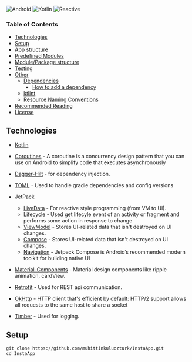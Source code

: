
![Android](https://img.shields.io/badge/Platform-Android-green.svg)
![Kotlin](https://img.shields.io/badge/Language-Kotlin-orange.svg) 
![Reactive](https://img.shields.io/badge/Reactive-coroutines-blue.svg)

### Table of Contents
* [Technologies](#technologies)
* [Setup](#setup)
* [App structure](#app_structure)
* [Predefined Modules](#predefined_structure)
* [Module/Package structure](#module_structure)
* [Testing](#testing)
* [Other](#other)
    * [Dependencies](#dependencies)
        * [How to add a dependency](#adddependencies)
    * [ktlint](#ktlint)
    * [Resource Naming Conventions](#resource_naming_conventions)
* [Recommended Reading](#recommended_reading)
* [License](#license)


## Technologies <a name="technologies"></a>
- [Kotlin](https://kotlinlang.org/)
- [Coroutines](https://github.com/Kotlin/kotlinx.coroutines) - A coroutine is a concurrency design pattern that you can use on Android to simplify code that executes asynchronously
- [Dagger-Hilt](https://developer.android.com/training/dependency-injection/hilt-android) - for dependency injection.
- [TOML](https://docs.gradle.org/current/userguide/kotlin_dsl.html) - Used to handle gradle dependencies and config versions
- JetPack
  - [LiveData](https://developer.android.com/topic/libraries/architecture/livedata) - For reactive style programming (from VM to UI). 
  - [Lifecycle](https://developer.android.com/jetpack/androidx/releases/lifecycle) - Used get lifecyle event of an activity or fragment and performs some action in response to change
  - [ViewModel](https://developer.android.com/topic/libraries/architecture/viewmodel) - Stores UI-related data that isn't destroyed on UI changes.
  - [Compose](https://developer.android.com/compose) - Stores UI-related data that isn't destroyed on UI changes.
  - [Navigation](https://developer.android.com/guide/navigation/navigation-getting-started) - Jetpack Compose is Android’s recommended modern toolkit for building native UI
 
- [Material-Components](https://github.com/material-components/material-components-android) - Material design components like ripple animation, cardView.
- [Retrofit](https://github.com/square/retrofit) - Used for REST api communication.
- [OkHttp](http://square.github.io/okhttp/) - HTTP client that's efficient by default: HTTP/2 support allows all requests to the same host to share a socket
- [Timber](https://github.com/JakeWharton/timber) - Used for logging.

## Setup <a name="setup"></a>
````
git clone https://github.com/muhittinkuluozturk/InstaApp.git
cd InstaApp
````
